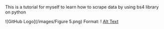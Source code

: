 
This is a tutorial for myself to learn how to scrape data by using bs4 library on python

![GitHub Logo](/images/Figure 5.png)
Format: ! [Alt Text](url)
